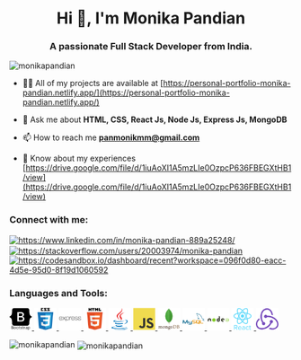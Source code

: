 <h1 align="center">Hi 👋, I'm Monika Pandian</h1>
<h3 align="center">A passionate Full Stack Developer from India.</h3>

<p align="left"> <img src="https://komarev.com/ghpvc/?username=monikapandian&label=Profile%20views&color=0e75b6&style=flat" alt="monikapandian" /> </p>

- 👨‍💻 All of my projects are available at [https://personal-portfolio-monika-pandian.netlify.app/](https://personal-portfolio-monika-pandian.netlify.app/)

- 💬 Ask me about **HTML, CSS, React Js, Node Js, Express Js, MongoDB**

- 📫 How to reach me **panmonikmm@gmail.com**

- 📄 Know about my experiences [https://drive.google.com/file/d/1iuAoXI1A5mzLIe0OzpcP636FBEGXtHB1/view](https://drive.google.com/file/d/1iuAoXI1A5mzLIe0OzpcP636FBEGXtHB1/view)

<h3 align="left">Connect with me:</h3>
<p align="left">
<a href="https://linkedin.com/in/https://www.linkedin.com/in/monika-pandian-889a25248/" target="blank"><img align="center" src="https://raw.githubusercontent.com/rahuldkjain/github-profile-readme-generator/master/src/images/icons/Social/linked-in-alt.svg" alt="https://www.linkedin.com/in/monika-pandian-889a25248/" height="30" width="40" /></a>
<a href="https://stackoverflow.com/users/https://stackoverflow.com/users/20003974/monika-pandian" target="blank"><img align="center" src="https://raw.githubusercontent.com/rahuldkjain/github-profile-readme-generator/master/src/images/icons/Social/stack-overflow.svg" alt="https://stackoverflow.com/users/20003974/monika-pandian" height="30" width="40" /></a>
<a href="https://codesandbox.com/https://codesandbox.io/dashboard/recent?workspace=096f0d80-eacc-4d5e-95d0-8f19d1060592" target="blank"><img align="center" src="https://raw.githubusercontent.com/rahuldkjain/github-profile-readme-generator/master/src/images/icons/Social/codesandbox.svg" alt="https://codesandbox.io/dashboard/recent?workspace=096f0d80-eacc-4d5e-95d0-8f19d1060592" height="30" width="40" /></a>
</p>

<h3 align="left">Languages and Tools:</h3>
<p align="left"> <a href="https://getbootstrap.com" target="_blank" rel="noreferrer"> <img src="https://raw.githubusercontent.com/devicons/devicon/master/icons/bootstrap/bootstrap-plain-wordmark.svg" alt="bootstrap" width="40" height="40"/> </a> <a href="https://www.w3schools.com/css/" target="_blank" rel="noreferrer"> <img src="https://raw.githubusercontent.com/devicons/devicon/master/icons/css3/css3-original-wordmark.svg" alt="css3" width="40" height="40"/> </a> <a href="https://expressjs.com" target="_blank" rel="noreferrer"> <img src="https://raw.githubusercontent.com/devicons/devicon/master/icons/express/express-original-wordmark.svg" alt="express" width="40" height="40"/> </a> <a href="https://www.w3.org/html/" target="_blank" rel="noreferrer"> <img src="https://raw.githubusercontent.com/devicons/devicon/master/icons/html5/html5-original-wordmark.svg" alt="html5" width="40" height="40"/> </a> <a href="https://www.java.com" target="_blank" rel="noreferrer"> <img src="https://raw.githubusercontent.com/devicons/devicon/master/icons/java/java-original.svg" alt="java" width="40" height="40"/> </a> <a href="https://developer.mozilla.org/en-US/docs/Web/JavaScript" target="_blank" rel="noreferrer"> <img src="https://raw.githubusercontent.com/devicons/devicon/master/icons/javascript/javascript-original.svg" alt="javascript" width="40" height="40"/> </a> <a href="https://www.mongodb.com/" target="_blank" rel="noreferrer"> <img src="https://raw.githubusercontent.com/devicons/devicon/master/icons/mongodb/mongodb-original-wordmark.svg" alt="mongodb" width="40" height="40"/> </a> <a href="https://www.mysql.com/" target="_blank" rel="noreferrer"> <img src="https://raw.githubusercontent.com/devicons/devicon/master/icons/mysql/mysql-original-wordmark.svg" alt="mysql" width="40" height="40"/> </a> <a href="https://nodejs.org" target="_blank" rel="noreferrer"> <img src="https://raw.githubusercontent.com/devicons/devicon/master/icons/nodejs/nodejs-original-wordmark.svg" alt="nodejs" width="40" height="40"/> </a> <a href="https://reactjs.org/" target="_blank" rel="noreferrer"> <img src="https://raw.githubusercontent.com/devicons/devicon/master/icons/react/react-original-wordmark.svg" alt="react" width="40" height="40"/> </a> <a href="https://redux.js.org" target="_blank" rel="noreferrer"> <img src="https://raw.githubusercontent.com/devicons/devicon/master/icons/redux/redux-original.svg" alt="redux" width="40" height="40"/> </a> </p>

<p><img align="left" src="https://github-readme-stats.vercel.app/api/top-langs?username=monikapandian&show_icons=true&locale=en&layout=compact" alt="monikapandian" /></p>

<p>&nbsp;<img align="center" src="https://github-readme-stats.vercel.app/api?username=monikapandian&show_icons=true&locale=en" alt="monikapandian" /></p>
